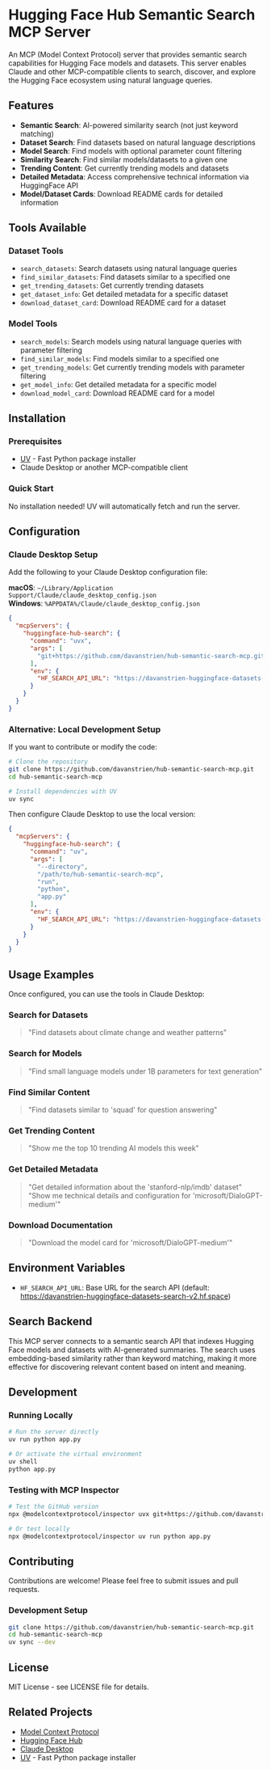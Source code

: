 # Hugging Face Hub Semantic Search MCP Server

An MCP (Model Context Protocol) server that provides semantic search capabilities for Hugging Face models and datasets. This server enables Claude and other MCP-compatible clients to search, discover, and explore the Hugging Face ecosystem using natural language queries.

## Features

- **Semantic Search**: AI-powered similarity search (not just keyword matching)
- **Dataset Search**: Find datasets based on natural language descriptions
- **Model Search**: Find models with optional parameter count filtering
- **Similarity Search**: Find similar models/datasets to a given one
- **Trending Content**: Get currently trending models and datasets
- **Detailed Metadata**: Access comprehensive technical information via HuggingFace API
- **Model/Dataset Cards**: Download README cards for detailed information

## Tools Available

### Dataset Tools
- `search_datasets`: Search datasets using natural language queries
- `find_similar_datasets`: Find datasets similar to a specified one
- `get_trending_datasets`: Get currently trending datasets
- `get_dataset_info`: Get detailed metadata for a specific dataset
- `download_dataset_card`: Download README card for a dataset

### Model Tools  
- `search_models`: Search models using natural language queries with parameter filtering
- `find_similar_models`: Find models similar to a specified one
- `get_trending_models`: Get currently trending models with parameter filtering
- `get_model_info`: Get detailed metadata for a specific model
- `download_model_card`: Download README card for a model

## Installation

### Prerequisites
- [UV](https://docs.astral.sh/uv/) - Fast Python package installer
- Claude Desktop or another MCP-compatible client

### Quick Start
No installation needed! UV will automatically fetch and run the server.

## Configuration

### Claude Desktop Setup

Add the following to your Claude Desktop configuration file:

**macOS**: `~/Library/Application Support/Claude/claude_desktop_config.json`  
**Windows**: `%APPDATA%/Claude/claude_desktop_config.json`

```json
{
  "mcpServers": {
    "huggingface-hub-search": {
      "command": "uvx",
      "args": [
        "git+https://github.com/davanstrien/hub-semantic-search-mcp.git"
      ],
      "env": {
        "HF_SEARCH_API_URL": "https://davanstrien-huggingface-datasets-search-v2.hf.space"
      }
    }
  }
}
```

### Alternative: Local Development Setup

If you want to contribute or modify the code:

```bash
# Clone the repository
git clone https://github.com/davanstrien/hub-semantic-search-mcp.git
cd hub-semantic-search-mcp

# Install dependencies with UV
uv sync
```

Then configure Claude Desktop to use the local version:
```json
{
  "mcpServers": {
    "huggingface-hub-search": {
      "command": "uv",
      "args": [
        "--directory",
        "/path/to/hub-semantic-search-mcp",
        "run",
        "python",
        "app.py"
      ],
      "env": {
        "HF_SEARCH_API_URL": "https://davanstrien-huggingface-datasets-search-v2.hf.space"
      }
    }
  }
}
```

## Usage Examples

Once configured, you can use the tools in Claude Desktop:

### Search for Datasets
> "Find datasets about climate change and weather patterns"

### Search for Models
> "Find small language models under 1B parameters for text generation"

### Find Similar Content
> "Find datasets similar to 'squad' for question answering"

### Get Trending Content
> "Show me the top 10 trending AI models this week"

### Get Detailed Metadata
> "Get detailed information about the 'stanford-nlp/imdb' dataset"
> "Show me technical details and configuration for 'microsoft/DialoGPT-medium'"

### Download Documentation
> "Download the model card for 'microsoft/DialoGPT-medium'"

## Environment Variables

- `HF_SEARCH_API_URL`: Base URL for the search API (default: https://davanstrien-huggingface-datasets-search-v2.hf.space)

## Search Backend

This MCP server connects to a semantic search API that indexes Hugging Face models and datasets with AI-generated summaries. The search uses embedding-based similarity rather than keyword matching, making it more effective for discovering relevant content based on intent and meaning.

## Development

### Running Locally
```bash
# Run the server directly
uv run python app.py

# Or activate the virtual environment
uv shell
python app.py
```

### Testing with MCP Inspector
```bash
# Test the GitHub version
npx @modelcontextprotocol/inspector uvx git+https://github.com/davanstrien/hub-semantic-search-mcp.git

# Or test locally
npx @modelcontextprotocol/inspector uv run python app.py
```

## Contributing

Contributions are welcome! Please feel free to submit issues and pull requests.

### Development Setup
```bash
git clone https://github.com/davanstrien/hub-semantic-search-mcp.git
cd hub-semantic-search-mcp
uv sync --dev
```

## License

MIT License - see LICENSE file for details.

## Related Projects

- [Model Context Protocol](https://github.com/modelcontextprotocol/python-sdk)
- [Hugging Face Hub](https://huggingface.co/docs/hub/)
- [Claude Desktop](https://claude.ai/download)
- [UV](https://docs.astral.sh/uv/) - Fast Python package installer